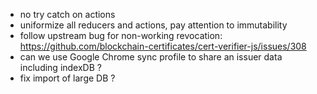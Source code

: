 + no try catch on actions
+ uniformize all reducers and actions, pay attention to immutability
+ follow upstream bug for non-working revocation: https://github.com/blockchain-certificates/cert-verifier-js/issues/308
+ can we use Google Chrome sync profile to share an issuer data including indexDB ?
+ fix import of large DB ?
